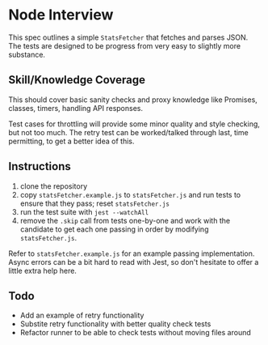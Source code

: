 # Node Interview

This spec outlines a simple `StatsFetcher` that fetches and parses JSON. The
tests are designed to be progress from very easy to slightly more substance.

## Skill/Knowledge Coverage
This should cover basic sanity checks and proxy knowledge like Promises,
classes, timers, handling API responses.

Test cases for throttling will provide some minor quality and style checking,
but not too much. The retry test can be worked/talked through last, time
permitting, to get a better idea of this.

## Instructions
1. clone the repository
2. copy `statsFetcher.example.js` to `statsFetcher.js` and run tests to ensure
   that they pass; reset `statsFetcher.js`
3. run the test suite with `jest --watchAll`
4. remove the `.skip` call from tests one-by-one and work with the candidate to
   get each one passing in order by modifying `statsFetcher.js`.

Refer to `statsFetcher.example.js` for an example passing implementation. Async
errors can be a bit hard to read with Jest, so don't hesitate to offer a little
extra help here.

## Todo
- Add an example of retry functionality
- Substite retry functionality with better quality check tests
- Refactor runner to be able to check tests without moving files around
